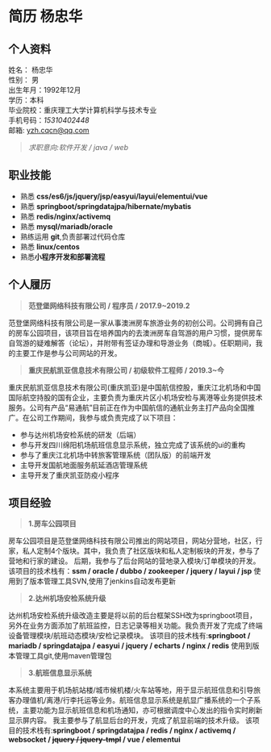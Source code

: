 # 简历  杨忠华

## 个人资料
姓名： 杨忠华  
性别： 男  
出生年月：1992年12月  
学历：本科  
毕业院校：重庆理工大学计算机科学与技术专业  
手机号码：*15310402448*  
邮箱:  yzh.cqcn@qq.com  

> *求职意向:软件开发 / java / web*

## 职业技能
- 熟悉 **css/es6/js/jquery/jsp/easyui/layui/elementui/vue**
- 熟悉 **springboot/springdatajpa/hibernate/mybatis**
- 熟悉 **redis/nginx/activemq**
- 熟悉 **mysql/mariadb/oracle**
- 熟练运用 **git**,负责部署过代码仓库
- 熟悉 **linux/centos**
- 熟悉**小程序开发和部署流程**
## 个人履历

> **范登堡网络科技有限公司 / 程序员 / 2017.9~2019.2**

范登堡网络科技有限公司是一家从事澳洲房车旅游业务的初创公司。公司拥有自己的房车公园项目，该项目旨在培养国内的去澳洲房车自驾游的用户习惯，提供房车自驾游的疑难解答（论坛），并附带有签证办理和导游业务（商城）。任职期间，我的主要工作是参与公司网站的开发。
> **重庆民航凯亚信息技术有限公司 / 初级软件工程师 / 2019.3~今**

重庆民航凯亚信息技术有限公司(重庆凯亚)是中国航信控股，重庆江北机场和中国国际航空持股的国有企业，主要负责为重庆片区小机场安检与离港等业务提供技术服务。公司有产品“易通航”目前正在作为中国航信的通航业务主打产品向全国推广。在公司工作期间，我参与或负责完成了以下项目：

- 参与达州机场安检系统的研发（后端）
- 参与开发四川绵阳机场航班信息显示系统，独立完成了该系统的ui的重构
- 参与了重庆江北机场中转旅客管理系统（团队版）的前端开发
- 主导开发国航地面服务航延酒店管理系统
- 主导开发了重庆凯亚防疫小程序

## 项目经验

> **1.房车公园项目**

房车公园项目是范登堡网络科技有限公司推出的网站项目，网站分营地，社区，行家，私人定制4个版块。其中，我负责了社区版块和私人定制板块的开发，参与了营地和行家的建设。
后期，我参与了后台网站的营地录入模块/订单模块的开发。
该项目的技术栈有：**ssm / oracle / dubbo / zookeeper / jquery / layui / jsp**
使用到了版本管理工具SVN,使用了jenkins自动发布更新

> **2.达州机场安检系统升级**

达州机场安检系统升级改造主要是将以前的后台框架SSH改为springboot项目，另外在业务方面添加了航班监控，日志记录等相关功能。我负责开发了完成了终端设备管理模块/航班动态模块/安检记录模块。
该项目的技术栈有:**springboot / mariadb / springdatajpa / easyui / jquery / echarts / nginx / redis**
使用到版本管理工具git,使用maven管理包

> **3.航班信息显示系统**

本系统主要用于机场航站楼/城市候机楼/火车站等地，用于显示航班信息和引导旅客办理值机/离港/行李托运等业务。航班信息显示系统是航显广播系统的一个子系统，主要功能为显示航班信息和机场通知，亦可根据调度中心发出的指令实时刷新显示屏内容。
我主要参与了航显后台的开发，完成了航显前端的技术升级。
该项目的技术栈有:**springboot / springdatajpa / redis / nginx / activemq / websocket / ~~jquery / jquery-tmpl~~ / vue / elementui**

